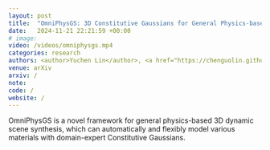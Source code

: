 ```yaml
---
layout: post
title:  "OmniPhysGS: 3D Constitutive Gaussians for General Physics-based Dynamics Generation"
date:   2024-11-21 22:21:59 +00:00
# image: 
video: /videos/omniphysgs.mp4
categories: research
authors: <author>Yuchen Lin</author>, <a href="https://chenguolin.github.io/">Chenguo Lin</a>, <a href="">Jianjin Xu</a>, <a href="http://www.muyadong.com/">Yadong Mu</a>
venue: arXiv
arxiv: /
note: 
code: /
website: /
---
```

OmniPhysGS is a novel framework for general physics-based 3D dynamic scene synthesis, which can automatically and flexibly model various materials with domain-expert Constitutive Gaussians. 